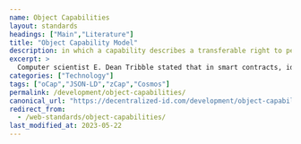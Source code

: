 ```yaml
---
name: Object Capabilities
layout: standards
headings: ["Main","Literature"]
title: "Object Capability Model"
description: in which a capability describes a transferable right to perform one (or more) operations on a given object.
excerpt: >
  Computer scientist E. Dean Tribble stated that in smart contracts, identity-based access control did not support well dynamically changing permissions, compared to the object-capability model. He analogized the ocap model with giving a valet the key to one's car, without handing over the right to car ownership.
categories: ["Technology"]
tags: ["oCap","JSON-LD","zCap","Cosmos"]
permalink: /development/object-capabilities/
canonical_url: "https://decentralized-id.com/development/object-capabilities/"
redirect_from: 
  - /web-standards/object-capabilities/
last_modified_at: 2023-05-22
---
```


